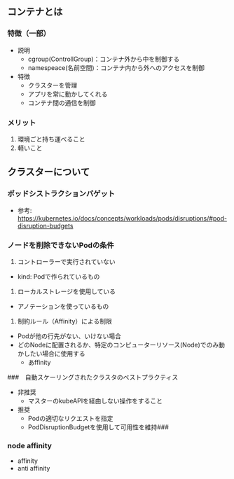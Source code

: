 ## コンテナとは
### 特徴（一部）
- 説明
  - cgroup(ControllGroup)：コンテナ外から中を制御する
  - namespeace(名前空間)：コンテナ内から外へのアクセスを制御
- 特徴
  - クラスターを管理
  - アプリを常に動かしてくれる
  - コンテナ間の通信を制御

### メリット
1. 環境ごと持ち運べること
1. 軽いこと

## クラスターについて
### ポッドシストラクションバゲット
- 参考: https://kubernetes.io/docs/concepts/workloads/pods/disruptions/#pod-disruption-budgets


### ノードを削除できないPodの条件
1. コントローラーで実行されていない
  - kind: Podで作られているもの
1. ローカルストレージを使用している
  - アノテーションを使っているもの
1. 制約ルール（Affinity）による制限
  - Podが他の行先がない、いけない場合
  - どのNodeに配置されるか、特定のコンピューターリソース(Node)でのみ動かしたい場合に使用する
    - あffinity 

###　自動スケーリングされたクラスタのベストプラクティス
- 非推奨
  - マスターのkubeAPIを経由しない操作をすること
- 推奨
  - Podの適切なリクエストを指定
  - PodDisruptionBudgetを使用して可用性を維持###

### node affinity
- affinity
- anti affinity

